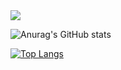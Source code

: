 <img src="https://capsule-render.vercel.app/api?type=rect&height=200&color=0A1D56&text=MIJIN'S%20GITHUB&fontColor=eeee" />

![Anurag's GitHub stats](https://github-readme-stats.vercel.app/api?username=JINILEEE&show_icons=true&theme=highcontrast)

[![Top Langs](https://github-readme-stats.vercel.app/api/top-langs/?username=JINILEEE)](https://github.com/anuraghazra/github-readme-stats)

